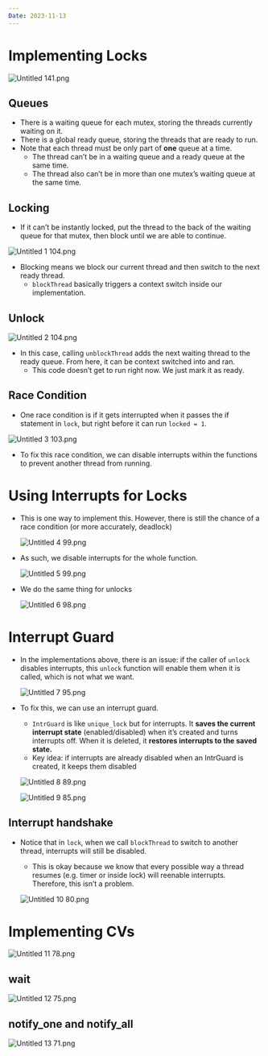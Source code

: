 ```yaml
---
Date: 2023-11-13
---
```

# Implementing Locks

![Untitled 141.png](../../attachments/Untitled%20141.png)

## Queues

- There is a waiting queue for each mutex, storing the threads currently waiting on it.
- There is a global ready queue, storing the threads that are ready to run.
- Note that each thread must be only part of **one** queue at a time.
    - The thread can’t be in a waiting queue and a ready queue at the same time.
    - The thread also can’t be in more than one mutex’s waiting queue at the same time.

## Locking

- If it can’t be instantly locked, put the thread to the back of the waiting queue for that mutex, then block until we are able to continue.

![Untitled 1 104.png](../../attachments/Untitled%201%20104.png)

- Blocking means we block our current thread and then switch to the next ready thread.
    - `blockThread` basically triggers a context switch inside our implementation.

## Unlock

![Untitled 2 104.png](../../attachments/Untitled%202%20104.png)

- In this case, calling `unblockThread` adds the next waiting thread to the ready queue. From here, it can be context switched into and ran.
    - This code doesn’t get to run right now. We just mark it as ready.

## Race Condition

- One race condition is if it gets interrupted when it passes the if statement in `lock`, but right before it can run `locked = 1`.

![Untitled 3 103.png](../../attachments/Untitled%203%20103.png)

- To fix this race condition, we can disable interrupts within the functions to prevent another thread from running.

# Using Interrupts for Locks

- This is one way to implement this. However, there is still the chance of a race condition (or more accurately, deadlock)
    
    ![Untitled 4 99.png](../../attachments/Untitled%204%2099.png)
    
- As such, we disable interrupts for the whole function.
    
    ![Untitled 5 99.png](../../attachments/Untitled%205%2099.png)
    
- We do the same thing for unlocks
    
    ![Untitled 6 98.png](../../attachments/Untitled%206%2098.png)
    

# Interrupt Guard

- In the implementations above, there is an issue: if the caller of `unlock` disables interrupts, this `unlock` function will enable them when it is called, which is not what we want.
    
    ![Untitled 7 95.png](../../attachments/Untitled%207%2095.png)
    
- To fix this, we can use an interrupt guard.
    
    - `IntrGuard` is like `unique_lock` but for interrupts. It **saves the current interrupt state** (enabled/disabled) when it’s created and turns interrupts off. When it is deleted, it **restores interrupts to the saved state.**
    - Key idea: if interrupts are already disabled when an IntrGuard is created, it keeps them disabled
    
    ![Untitled 8 89.png](../../attachments/Untitled%208%2089.png)
    
    ![Untitled 9 85.png](../../attachments/Untitled%209%2085.png)
    

## Interrupt handshake

- Notice that in `lock`, when we call `blockThread` to switch to another thread, interrupts will still be disabled.
    
    - This is okay because we know that every possible way a thread resumes (e.g. timer or inside lock) will reenable interrupts. Therefore, this isn’t a problem.
    
    ![Untitled 10 80.png](../../attachments/Untitled%2010%2080.png)
    

# Implementing CVs

![Untitled 11 78.png](../../attachments/Untitled%2011%2078.png)

## wait

![Untitled 12 75.png](../../attachments/Untitled%2012%2075.png)

## notify_one and notify_all

![Untitled 13 71.png](../../attachments/Untitled%2013%2071.png)